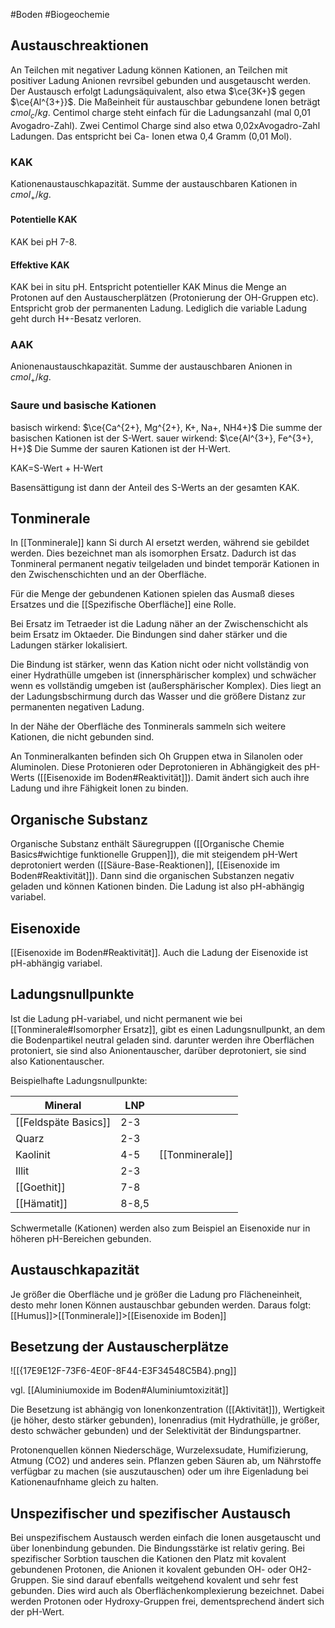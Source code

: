 #Boden #Biogeochemie 

## Austauschreaktionen

An Teilchen mit negativer Ladung können Kationen, an Teilchen mit positiver Ladung Anionen revrsibel gebunden und ausgetauscht werden. Der Austausch erfolgt Ladungsäquivalent, also etwa $\ce{3K+}$ gegen $\ce{Al^{3+}}$. Die Maßeinheit für austauschbar gebundene Ionen beträgt $cmol_c/kg$. Centimol charge steht einfach für die Ladungsanzahl (mal 0,01 Avogadro-Zahl). Zwei Centimol Charge sind also etwa 0,02xAvogadro-Zahl Ladungen. Das entspricht bei Ca- Ionen etwa 0,4 Gramm (0,01 Mol).

### KAK

Kationenaustauschkapazität. Summe der austauschbaren Kationen in $cmol_+/kg$.

#### Potentielle KAK

KAK bei pH 7-8.

#### Effektive KAK

KAK bei in situ pH. Entspricht potentieller KAK Minus die Menge an Protonen auf den Austauscherplätzen (Protonierung der OH-Gruppen etc). Entspricht grob der permanenten Ladung. Lediglich die variable Ladung geht durch H+-Besatz verloren.

### AAK

Anionenaustauschkapazität. Summe der austauschbaren Anionen in $cmol_+/kg$.

### Saure und basische Kationen

basisch wirkend: $\ce{Ca^{2+}, Mg^{2+}, K+, Na+, NH4+}$
Die summe der basischen Kationen ist der S-Wert.
sauer wirkend: $\ce{Al^{3+}, Fe^{3+}, H+}$
Die Summe der sauren Kationen ist der H-Wert.

KAK=S-Wert + H-Wert

Basensättigung ist dann der Anteil des S-Werts an der gesamten KAK.

## Tonminerale

In [[Tonminerale]] kann Si durch Al ersetzt werden, während sie gebildet werden. Dies bezeichnet man als isomorphen Ersatz. Dadurch ist das Tonmineral permanent negativ teilgeladen und bindet temporär Kationen in den Zwischenschichten und an der Oberfläche.

Für die Menge der gebundenen Kationen spielen das Ausmaß dieses Ersatzes und die [[Spezifische Oberfläche]] eine Rolle.

Bei Ersatz im Tetraeder ist die Ladung näher an der Zwischenschicht als beim Ersatz im Oktaeder. Die Bindungen sind daher stärker und die Ladungen stärker lokalisiert.

Die Bindung ist stärker, wenn das Kation nicht oder nicht vollständig von einer Hydrathülle umgeben ist (innersphärischer komplex) und schwächer wenn es vollständig umgeben ist (außersphärischer Komplex). Dies liegt an der Ladungsbschirmung durch das Wasser und die größere Distanz zur permanenten negativen Ladung.

In der Nähe der Oberfläche des Tonminerals sammeln sich weitere Kationen, die nicht gebunden sind.

An Tonmineralkanten befinden sich Oh Gruppen etwa in Silanolen oder Aluminolen. Diese Protonieren oder Deprotonieren in Abhängigkeit des pH-Werts ([[Eisenoxide im Boden#Reaktivität]]). Damit ändert sich auch ihre Ladung und ihre Fähigkeit Ionen zu binden.

## Organische Substanz

Organische Substanz enthält Säuregruppen ([[Organische Chemie Basics#wichtige funktionelle Gruppen]]), die mit steigendem pH-Wert deprotoniert werden ([[Säure-Base-Reaktionen]], [[Eisenoxide im Boden#Reaktivität]]). Dann sind die organischen Substanzen negativ geladen und können Kationen binden. Die Ladung ist also pH-abhängig variabel.

## Eisenoxide

[[Eisenoxide im Boden#Reaktivität]]. Auch die Ladung der Eisenoxide ist pH-abhängig variabel.

## Ladungsnullpunkte

Ist die Ladung pH-variabel, und nicht permanent wie bei [[Tonminerale#Isomorpher Ersatz]], gibt es einen Ladungsnullpunkt, an dem die Bodenpartikel neutral geladen sind. darunter werden ihre Oberflächen protoniert, sie sind also Anionentauscher, darüber deprotoniert, sie sind also Kationentauscher.

Beispielhafte Ladungsnullpunkte:

| Mineral              | LNP   |                 |
| -------------------- | ----- | --------------- |
| [[Feldspäte Basics]] | 2-3   |                 |
| Quarz                | 2-3   |                 |
| Kaolinit             | 4-5   | [[Tonminerale]] |
| Illit                | 2-3   |                 |
| [[Goethit]]          | 7-8   |                 |
| [[Hämatit]]          | 8-8,5 |                 | 

Schwermetalle (Kationen) werden also zum Beispiel an Eisenoxide nur in höheren pH-Bereichen gebunden.

## Austauschkapazität

Je größer die Oberfläche und je größer die Ladung pro Flächeneinheit, desto mehr Ionen Können austauschbar gebunden werden. Daraus folgt: [[Humus]]>[[Tonminerale]]>[[Eisenoxide im Boden]]

## Besetzung der Austauscherplätze

![[{17E9E12F-73F6-4E0F-8F44-E3F34548C5B4}.png]]

vgl. [[Aluminiumoxide im Boden#Aluminiumtoxizität]]

Die Besetzung ist abhängig von Ionenkonzentration ([[Aktivität]]), Wertigkeit (je höher, desto stärker gebunden), Ionenradius (mit Hydrathülle, je größer, desto schwächer gebunden) und der Selektivität der Bindungspartner.

Protonenquellen können Niederschäge, Wurzelexsudate, Humifizierung, Atmung (CO2) und anderes sein. Pflanzen geben Säuren ab, um Nährstoffe verfügbar zu machen (sie auszutauschen) oder um ihre Eigenladung bei Kationenaufnhame gleich zu halten.

## Unspezifischer und spezifischer Austausch

Bei unspezifischem Austausch werden einfach die Ionen ausgetauscht und über Ionenbindung gebunden. Die Bindungsstärke ist relativ gering. Bei spezifischer Sorbtion tauschen die Kationen den Platz mit kovalent gebundenen Protonen, die Anionen it kovalent gebunden OH- oder OH2-Gruppen. Sie sind darauf ebenfalls weitgehend kovalent und sehr fest gebunden. Dies wird auch als Oberflächenkomplexierung bezeichnet. Dabei werden Protonen oder Hydroxy-Gruppen frei, dementsprechend ändert sich der pH-Wert.